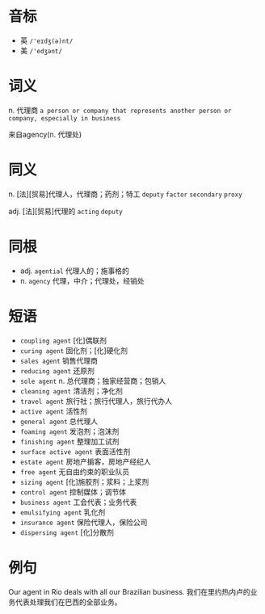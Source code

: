 # 音标

- 英 `/'eɪdʒ(ə)nt/`
- 美 `/'edʒənt/`

# 词义

n. 代理商
`a person or company that represents another person or company, especially in business`



来自agency(n. 代理处)

# 同义

n. [法][贸易]代理人，代理商；药剂；特工
`deputy` `factor` `secondary` `proxy`

adj. [法][贸易]代理的
`acting` `deputy`

# 同根

- adj. `agential` 代理人的；施事格的
- n. `agency` 代理，中介；代理处，经销处

# 短语

- `coupling agent` [化]偶联剂
- `curing agent` 固化剂；[化]硬化剂
- `sales agent` 销售代理商
- `reducing agent` 还原剂
- `sole agent` n. 总代理商；独家经营商；包销人
- `cleaning agent` 清洁剂；净化剂
- `travel agent` 旅行社；旅行代理人，旅行代办人
- `active agent` 活性剂
- `general agent` 总代理人
- `foaming agent` 发泡剂；泡沫剂
- `finishing agent` 整理加工试剂
- `surface active agent` 表面活性剂
- `estate agent` 房地产掮客，房地产经纪人
- `free agent` 无自由约束的职业队员
- `sizing agent` [化]施胶剂；浆料；上浆剂
- `control agent` 控制媒体；调节体
- `business agent` 工会代表；业务代表
- `emulsifying agent` 乳化剂
- `insurance agent` 保险代理人，保险公司
- `dispersing agent` [化]分散剂

# 例句

Our agent in Rio deals with all our Brazilian business.
我们在里约热内卢的业务代表处理我们在巴西的全部业务。


